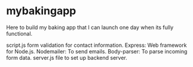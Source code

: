 # mybakingapp
Here to build my baking app that I can launch one day when its fully functional.

script.js form validation for contact information.
Express: Web framework for Node.js.
Nodemailer: To send emails.
Body-parser: To parse incoming form data.
server.js file to set up backend server.
